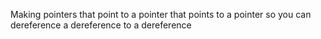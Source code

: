 Making pointers that point to a pointer that points to a pointer so you can dereference a dereference to a dereference
